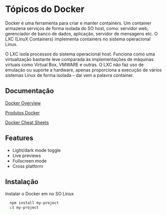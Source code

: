 
# Tópicos do Docker

Docker é uma ferramenta para criar e manter containers. Um container armazena serviços de forma isolada do SO host, como: servidor web, gerenciador de banco de dados, aplicação, servidor de mensagens etc. O LXC (LinuX Containers) implementa containers no sistema operacional Linux.  

O LXC isola processos do sistema operacional host. Funciona como uma virtualização bastante leve comparada às implementações de máquinas virtuais como Virtual Box, VMWARE e outras. O LXC não faz uso de emulação ou suporte a hardware, apenas proporciona a execução de vários sistemas Linux de forma isolada – daí vem a palavra container.

## Documentação

[Docker Overview](https://docs.docker.com/engine/docker-overview/)

[Produtos Docker](https://www.docker.com/get-started)

[Docker Cheat Sheets](https://cheatography.com/tag/docker/) 
  
## Features

- Light/dark mode toggle
- Live previews
- Fullscreen mode
- Cross platform

  
## Instalação 

Instalar o Docker em no SO Linux

```bash 
  npm install my-project
  cd my-project
```
    


  